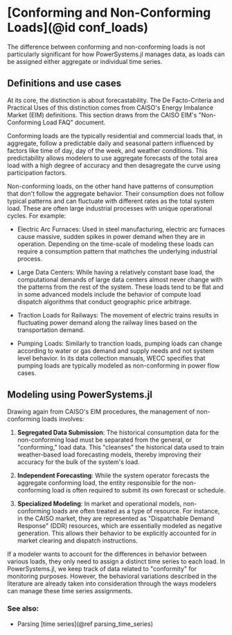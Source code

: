 # [Conforming and Non-Conforming Loads](@id conf_loads)

The difference between conforming and non-conforming loads is not particularly significant for how PowerSystems.jl manages data, as loads can be assigned either aggregate or individual time series.

## Definitions and use cases

At its core, the distinction is about forecastability. The De Facto-Criteria and Practical Uses of this distinction comes from CAISO's Energy Imbalance Market (EIM) definitions. This section draws from the CAISO EIM's "Non-Conforming Load FAQ" document.

Conforming loads are the typically residential and commercial loads that, in aggregate, follow a predictable daily and seasonal pattern influenced by factors like time of day, day of the week, and weather conditions. This predictability allows modelers to use aggregate forecasts of the total area load with a high degree of accuracy and then desagregate the curve using participation factors.

Non-conforming loads, on the other hand have patterns of consumption that don't follow the aggregate behavior. Their consumption does not follow typical patterns and can fluctuate with different rates as the total system load. These are often large industrial processes with unique operational cycles. For example:

  - Electric Arc Furnaces: Used in steel manufacturing, electric arc furnaces cause massive, sudden spikes in power demand when they are in operation. Depending on the time-scale of modeling these loads can require a consumption pattern that mathches the underlying industrial process.

  - Large Data Centers: While having a relatively constant base load, the computational demands of large data centers almost never change with the patterns from the rest of the system. These loads tend to be flat and in some advanced models include the behavior of compute load dispatch algorithms that conduct geographic price arbitrage.
  - Traction Loads for Railways: The movement of electric trains results in fluctuating power demand along the railway lines based on the transportation demand.
  - Pumping Loads: Similarly to tranction loads, pumping loads can change according to water or gas demand and supply needs and not system level behavior. In its data collection manuals, WECC specifies that pumping loads are typically modeled as non-conforming in power flow cases.

## Modeling using PowerSystems.jl

Drawing again from CAISO's EIM procedures, the management of non-conforming loads involves:

 1. **Segregated Data Submission**: The historical consumption data for the non-conforming load must be separated from the general, or "conforming," load data. This "cleanses" the historical data used to train weather-based load forecasting models, thereby improving their accuracy for the bulk of the system's load.

 2. **Independent Forecasting**: While the system operator forecasts the aggregate conforming load, the entity responsible for the non-conforming load is often required to submit its own forecast or schedule.
 3. **Specialized Modeling**: In market and operational models, non-conforming loads are often treated as a type of resource. For instance, in the CAISO market, they are represented as "Dispatchable Demand Response" (DDR) resources, which are essentially modeled as negative generation. This allows their behavior to be explicitly accounted for in market clearing and dispatch instructions.

If a modeler wants to account for the differences in behavior between various loads, they only need to assign a distinct time series to each load. In PowerSystems.jl, we keep track of data related to "conformity" for monitoring purposes. However, the behavioral variations described in the literature are already taken into consideration through the ways modelers can manage these time series assignments.

### See also:

  - Parsing [time series](@ref parsing_time_series)
